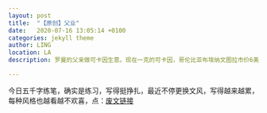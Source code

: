 ```yaml
---
layout: post
title:  "【原创】父业"
date:   2020-07-16 13:05:14 +0100
categories: jekyll theme
author: LING
location: LA
description: 罗曼的父亲做可卡因生意。现在一克的可卡因，哥伦比亚布埃纳文图拉市价6美金，而在美国洛杉矶，同等重量，100美金。这就是为什么所有人哪怕出生入死也都要前赴后继地投入这个行业中去。

---
```


今日五千字练笔，确实是练习，写得挺挣扎，最近不停更换文风，写得越来越累，每种风格也越看越不欢喜，点：[废文链接](https://sosad.fun/threads/74685/profile)


